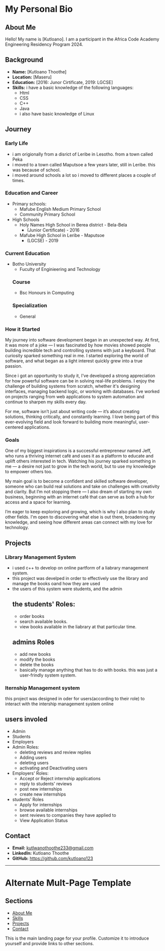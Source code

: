 # My Personal Bio

## About Me
Hello! My name is [Kutloano]. I am a participant in the Africa Code Academy Engineering Residency Program 2024.

## Background
- **Name:** [Kutloano Thoothe]
- **Location:** [Maseru]
- **Education:** [2016: Junor Cirtificate, 2019: LGCSE]
- **Skills:** i have a basic knowledge of the following languages:
  * Html
  * CSS
  *  C++
  * Java
  * i also have basic knowledge of Linux
## Journey
### Early Life
- i am origionally from a disrict of Leribe in Lesotho. from a town called Peka
- i moved to a town called Maputsoe a few years later, still in Leribe. this was because of school.
- i moved around schools a lot so i moved to different places a couple of times.
### Education and Career
- Primary schools:
  * Mafube English Medium Primary School
  * Community Primary School
- High Schools
  * Holy Names High School in Berea district - Bela-Bela
    - (Junior Certificate) - 2016
  * Mafube High School in Leribe - Maputsoe
    - (LGCSE) - 2019
### Current Education
- Botho University
  * Fuculty of Enginieering and Technology
  ### Course
  - Bsc Honours in Computing
  ### Specialization
  - General
### How it Started
My journey into software development began in an unexpected way. At first, it was more of a joke — I was fascinated by how movies showed people building incredible tech and controlling systems with just a keyboard. That curiosity sparked something real in me. I started exploring the world of software, and what began as a light interest quickly grew into a true passion.

 Since i got an opportunity to study it, I've developed a strong appreciation for how powerful software can be in solving real-life problems. I enjoy the challenge of building systems from scratch, whether it's designing interfaces, managing backend logic, or working with databases. I’ve worked on projects ranging from web applications to system automation and continue to sharpen my skills every day.

For me, software isn’t just about writing code — it’s about creating solutions, thinking critically, and constantly learning. I love being part of this ever-evolving field and look forward to building more meaningful, user-centered applications.

### Goals
One of my biggest inspirations is a successful entrepreneur named Jeff, who runs a thriving internet café and uses it as a platform to educate and uplift others interested in tech. Watching his journey sparked something in me — a desire not just to grow in the tech world, but to use my knowledge to empower others too.

My main goal is to become a confident and skilled software developer, someone who can build real solutions and take on challenges with creativity and clarity. But I’m not stopping there — I also dream of starting my own business, beginning with an internet café that can serve as both a hub for access and a space for learning.

I’m eager to keep exploring and growing, which is why I also plan to study other fields. I'm open to discovering what else is out there, broadening my knowledge, and seeing how different areas can connect with my love for technology.

## Projects
### Library Management System
* i used c++ to develop on online partform of a liabrary management system.
* this project was develped in order to effectively use the library and manage the books oand how they are used
* the users of this system were students, and the admin
  ## the students' Roles:
  - order books
  - search available books.
  - view books available in the liabrary at that particular time.
  ## admins Roles
  - add new books
  - modify the books
  - delete the books
  - basically manage anything that has to do with books.
    this was just a user-frindly system system.
### Iternship Management system
this project was designed in oder for users(according to their role) to interact with the intership management system online
## users involed
- Admin
- Students
- Employers
- Admin Roles: 
  * deleting reviews and review replies
  * Adding users
  * deleting users
  * activating and Deactivating users
- Employers' Roles:
  * Accept or Reject internship applications
  * reply to students' reviews
  * post new internships
  * create new internships
- students' Roles
  * Apply for internships
  * browse available internships
  * sent reviews to companies they have applied to
  * View Application Status

## Contact
- **Email:** kutlwanothoothe233@gmail.com
- **LinkedIn:** Kutloano Thoothe
- **GitHub:** https://github.com/kutloano123

---

# Alternate Mult-Page Template

## Sections

- [About Me](about.md)
- [Skills](skills.md)
- [Projects](projects/index.md)
- [Contact](contact.md)

This is the main landing page for your profile. Customize it to introduce yourself and provide links to other sections.
